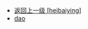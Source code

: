 - [返回上一级 [heibaiying]](notes/code/Phoenix/spring-mybatis-phoenix/src/test/java/com/heibaiying/)
- [dao](notes/code/Phoenix/spring-mybatis-phoenix/src/test/java/com/heibaiying/dao/)
